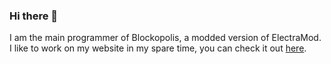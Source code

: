 ### Hi there 👋
I am the main programmer of Blockopolis, a modded version of ElectraMod.
I like to work on my website in my spare time, you can check it out [here](https://loganbakerbl.vercel.app/home.html).

<!--
**Bkerboy314/Bkerboy314** is a ✨ _special_ ✨ repository because its `README.md` (this file) appears on your GitHub profile.

Here are some ideas to get you started:

- 🔭 I’m currently working on ...
- 🌱 I’m currently learning ...
- 👯 I’m looking to collaborate on ...
- 🤔 I’m looking for help with ...
- 💬 Ask me about ...
- 📫 How to reach me: ...
- 😄 Pronouns: ...
- ⚡ Fun fact: ...
-->
